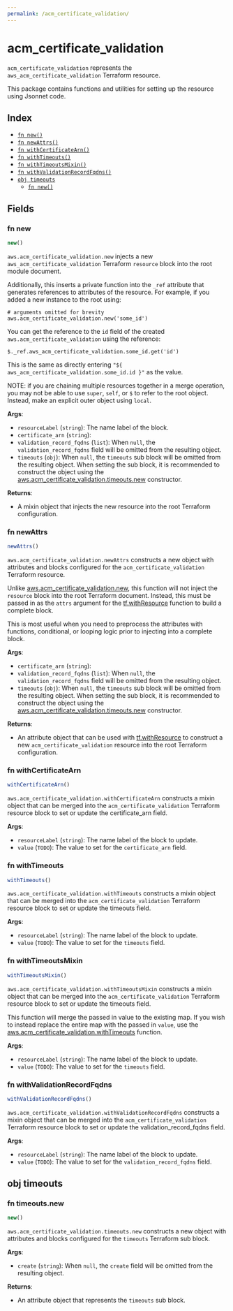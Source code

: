 ```yaml
---
permalink: /acm_certificate_validation/
---
```


# acm_certificate_validation

`acm_certificate_validation` represents the `aws_acm_certificate_validation` Terraform resource.



This package contains functions and utilities for setting up the resource using Jsonnet code.


## Index

* [`fn new()`](#fn-new)
* [`fn newAttrs()`](#fn-newattrs)
* [`fn withCertificateArn()`](#fn-withcertificatearn)
* [`fn withTimeouts()`](#fn-withtimeouts)
* [`fn withTimeoutsMixin()`](#fn-withtimeoutsmixin)
* [`fn withValidationRecordFqdns()`](#fn-withvalidationrecordfqdns)
* [`obj timeouts`](#obj-timeouts)
  * [`fn new()`](#fn-timeoutsnew)

## Fields

### fn new

```ts
new()
```


`aws.acm_certificate_validation.new` injects a new `aws_acm_certificate_validation` Terraform `resource`
block into the root module document.

Additionally, this inserts a private function into the `_ref` attribute that generates references to attributes of the
resource. For example, if you added a new instance to the root using:

    # arguments omitted for brevity
    aws.acm_certificate_validation.new('some_id')

You can get the reference to the `id` field of the created `aws.acm_certificate_validation` using the reference:

    $._ref.aws_acm_certificate_validation.some_id.get('id')

This is the same as directly entering `"${ aws_acm_certificate_validation.some_id.id }"` as the value.

NOTE: if you are chaining multiple resources together in a merge operation, you may not be able to use `super`, `self`,
or `$` to refer to the root object. Instead, make an explicit outer object using `local`.

**Args**:
  - `resourceLabel` (`string`): The name label of the block.
  - `certificate_arn` (`string`): 
  - `validation_record_fqdns` (`list`):  When `null`, the `validation_record_fqdns` field will be omitted from the resulting object.
  - `timeouts` (`obj`):  When `null`, the `timeouts` sub block will be omitted from the resulting object. When setting the sub block, it is recommended to construct the object using the [aws.acm_certificate_validation.timeouts.new](#fn-acmcertificatevalidationtimeoutsnew) constructor.

**Returns**:
- A mixin object that injects the new resource into the root Terraform configuration.


### fn newAttrs

```ts
newAttrs()
```


`aws.acm_certificate_validation.newAttrs` constructs a new object with attributes and blocks configured for the `acm_certificate_validation`
Terraform resource.

Unlike [aws.acm_certificate_validation.new](#fn-acmcertificatevalidationnew), this function will not inject the `resource`
block into the root Terraform document. Instead, this must be passed in as the `attrs` argument for the
[tf.withResource](https://github.com/tf-libsonnet/core/tree/main/docs#fn-withresource) function to build a complete block.

This is most useful when you need to preprocess the attributes with functions, conditional, or looping logic prior to
injecting into a complete block.

**Args**:
  - `certificate_arn` (`string`): 
  - `validation_record_fqdns` (`list`):  When `null`, the `validation_record_fqdns` field will be omitted from the resulting object.
  - `timeouts` (`obj`):  When `null`, the `timeouts` sub block will be omitted from the resulting object. When setting the sub block, it is recommended to construct the object using the [aws.acm_certificate_validation.timeouts.new](#fn-acmcertificatevalidationtimeoutsnew) constructor.

**Returns**:
  - An attribute object that can be used with [tf.withResource](https://github.com/tf-libsonnet/core/tree/main/docs#fn-withresource) to construct a new `acm_certificate_validation` resource into the root Terraform configuration.


### fn withCertificateArn

```ts
withCertificateArn()
```

`aws.acm_certificate_validation.withCertificateArn` constructs a mixin object that can be merged into the `acm_certificate_validation`
Terraform resource block to set or update the certificate_arn field.



**Args**:
  - `resourceLabel` (`string`): The name label of the block to update.
  - `value` (`TODO`): The value to set for the `certificate_arn` field.


### fn withTimeouts

```ts
withTimeouts()
```

`aws.acm_certificate_validation.withTimeouts` constructs a mixin object that can be merged into the `acm_certificate_validation`
Terraform resource block to set or update the timeouts field.



**Args**:
  - `resourceLabel` (`string`): The name label of the block to update.
  - `value` (`TODO`): The value to set for the `timeouts` field.


### fn withTimeoutsMixin

```ts
withTimeoutsMixin()
```

`aws.acm_certificate_validation.withTimeoutsMixin` constructs a mixin object that can be merged into the `acm_certificate_validation`
Terraform resource block to set or update the timeouts field.

This function will merge the passed in value to the existing map. If you wish
to instead replace the entire map with the passed in `value`, use the [aws.acm_certificate_validation.withTimeouts](TODO)
function.


**Args**:
  - `resourceLabel` (`string`): The name label of the block to update.
  - `value` (`TODO`): The value to set for the `timeouts` field.


### fn withValidationRecordFqdns

```ts
withValidationRecordFqdns()
```

`aws.acm_certificate_validation.withValidationRecordFqdns` constructs a mixin object that can be merged into the `acm_certificate_validation`
Terraform resource block to set or update the validation_record_fqdns field.



**Args**:
  - `resourceLabel` (`string`): The name label of the block to update.
  - `value` (`TODO`): The value to set for the `validation_record_fqdns` field.


## obj timeouts



### fn timeouts.new

```ts
new()
```


`aws.acm_certificate_validation.timeouts.new` constructs a new object with attributes and blocks configured for the `timeouts`
Terraform sub block.



**Args**:
  - `create` (`string`):  When `null`, the `create` field will be omitted from the resulting object.

**Returns**:
  - An attribute object that represents the `timeouts` sub block.
